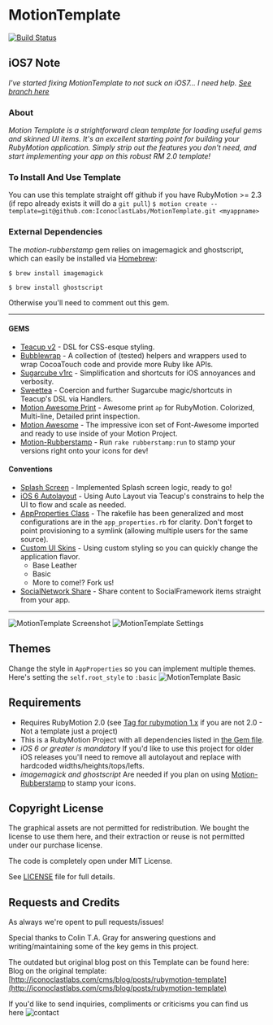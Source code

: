 # MotionTemplate #

[![Build Status](https://api.travis-ci.org/IconoclastLabs/MotionTemplate.png)](https://travis-ci.org/IconoclastLabs/MotionTemplate)

## iOS7 Note
*I've started fixing MotionTemplate to not suck on iOS7... I need help.  [See branch here](https://github.com/IconoclastLabs/MotionTemplate/tree/ios7)*

### About
*Motion Template is a strightforward clean template for loading useful gems and skinned UI items.  It's an excellent starting point for building
your RubyMotion application.  Simply strip out the features you don't need, and start implementing your app on this robust RM 2.0 template!*

### To Install And Use Template
You can use this template straight off github if you have RubyMotion >= 2.3 (if repo already exists it will do a `git pull`)
  `$ motion create --template=git@github.com:IconoclastLabs/MotionTemplate.git <myappname>`

### External Dependencies
The *motion-rubberstamp* gem relies on imagemagick and ghostscript, which
can easily be installed via [Homebrew](http://mxcl.github.io/homebrew/):

    $ brew install imagemagick

    $ brew install ghostscript
    
Otherwise you'll need to comment out this gem.
________________________

#### GEMS ####
* [Teacup v2](https://github.com/rubymotion/teacup) - DSL for CSS-esque styling.
* [Bubblewrap](https://github.com/rubymotion/BubbleWrap) - A collection of (tested) helpers and wrappers used to wrap CocoaTouch code and provide more Ruby like APIs.
* [Sugarcube v1rc](https://github.com/rubymotion/sugarcube) - Simplification and shortcuts for iOS annoyances and verbosity.
* [Sweettea](https://github.com/colinta/sweettea) - Coercion and further Sugarcube magic/shortcuts in Teacup's DSL via Handlers.
* [Motion Awesome Print](https://github.com/michaeldv/awesome_print_motion) - Awesome print `ap` for RubyMotion.  Colorized, Multi-line, Detailed print inspection.
* [Motion Awesome](https://github.com/derailed/motion-awesome) - The impressive icon set of Font-Awesome imported and ready to use inside of your Motion Project.
* [Motion-Rubberstamp](https://github.com/IconoclastLabs/motion-rubberstamp) - Run `rake rubberstamp:run` to stamp your versions right onto your icons for dev!

#### Conventions ####
* [Splash Screen](https://github.com/IconoclastLabs/SplashMotion) - Implemented Splash screen logic, ready to go!
* [iOS 6 Autolayout](http://developer.apple.com/library/ios/#recipes/xcode_help-interface_builder/articles/UnderstandingAutolayout.html) - Using Auto Layout via Teacup's constrains to help the UI to flow and scale as needed.
* [AppProperties Class](http://rubysource.com/rubymotion-workflow-customizations/) - The rakefile has been generalized and most configurations are in the `app_properties.rb` for clarity.  Don't forget to point provisioning to a symlink (allowing multiple users for the same source).
* [Custom UI Skins](http://graphicriver.net/item/ui-pack-for-ios-by-rebirthpixel/2577167?WT.ac=search_thumb&WT.seg_1=search_thumb&WT.z_author=rebirthpixel) - Using custom styling so you can quickly change the application flavor.
  * Base Leather
  * Basic
  * More to come!?  Fork us!
* [SocialNetwork Share](http://iconoclastlabs.com/cms/blog/posts/implementing-social-framework-facebook-and-twitter-with-rubymotion) - Share content to SocialFramework items straight from your app.

________________________

![MotionTemplate Screenshot](http://i.imgur.com/dciswLo.png "MotionTemplate")
![MotionTemplate Settings](http://i.imgur.com/udLvcgu.png "MotionTemplateSettings")

## Themes ##
Change the style in `AppProperties` so you can implement multiple themes.  Here's setting the `self.root_style` to `:basic` 
![MotionTemplate Basic](http://i.imgur.com/ZsRKqLW.png "MotionTemplateBasic")

## Requirements ##

* Requires RubyMotion 2.0 (see [Tag for rubymotion 1.x](https://github.com/IconoclastLabs/MotionTemplate/tree/rm1.x) if you are not 2.0 - Not a template just a project) 
* This is a RubyMotion Project with all dependencies listed in [the Gem file](https://github.com/IconoclastLabs/MotionTemplate/blob/master/Gemfile).
* *iOS 6 or greater is mandatory* If you'd like to use this project for older iOS releases you'll need to remove all autolayout and replace with hardcoded widths/heights/tops/lefts.
* *imagemagick and ghostscript* Are needed if you plan on using [Motion-Rubberstamp](https://github.com/IconoclastLabs/motion-rubberstamp) to stamp your icons.

## Copyright License ##

The graphical assets are not permitted for redistribution.  We bought
the license to use them here, and their extraction or reuse is not permitted
under our purchase license.

The code is completely open under MIT License.

See [LICENSE](https://github.com/IconoclastLabs/MotionTemplate/blob/master/LICENSE) file for full details.

## Requests and Credits ##
As always we're opent to pull requests/issues!

Special thanks to Colin T.A. Gray for answering questions and writing/maintaining some of the key gems in this project.

The outdated but original blog post on this Template can be found here: Blog on the original template: [http://iconoclastlabs.com/cms/blog/posts/rubymotion-template](http://iconoclastlabs.com/cms/blog/posts/rubymotion-template)

If you'd like to send inquiries, compliments or criticisms you can find us here
![contact](https://s3.amazonaws.com/iconoclastweb/email_pic.png)
